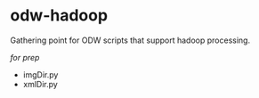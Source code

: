 odw-hadoop
==========

Gathering point for ODW scripts that support hadoop processing.

_for prep_
*   imgDir.py
*   xmlDir.py
